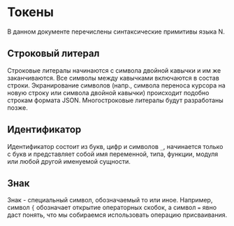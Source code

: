 # Токены
В данном документе перечислены синтаксические примитивы языка N.

## Строковый литерал
Строковые литералы начинаются с символа двойной кавычки и им же заканчиваются. Все символы между кавычками включаются в состав строки.
Экранирование символов (напр., символа переноса курсора на новую строку или символа двойной кавычки) происходит подобно строкам формата JSON.
Многостроковые литералы будут разработаны позже.

## Идентификатор
Идентификатор состоит из букв, цифр и символов `_`, начинается только с букв и представляет собой имя переменной, типа, функции, модуля или любой другой именуемой сущности.

## Знак
Знак - специальный символ, обозначаемый то или иное. Например, символ `{` обозначает открытие операторных скобок, а символ `=` явно даст понять, что мы собираемся использовать операцию присваивания.
